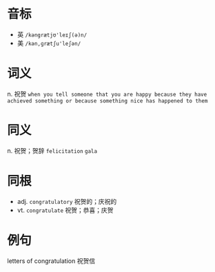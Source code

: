 # 音标

- 英 `/kəngrætjʊ'leɪʃ(ə)n/`
- 美 `/kən,ɡrætʃu'leʃən/`

# 词义

n. 祝贺
`when you tell someone that you are happy because they have achieved something or because something nice has happened to them`

# 同义

n. 祝贺；贺辞
`felicitation` `gala`

# 同根

- adj. `congratulatory` 祝贺的；庆祝的
- vt. `congratulate` 祝贺；恭喜；庆贺

# 例句

letters of congratulation
祝贺信


